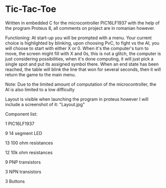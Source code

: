 # Tic-Tac-Toe

Written in embedded C for the microcontroller PIC16LF1937 with the help of the program Proteus 8, all comments on project are in romanian however.

Functioning: At start-up you will be prompted with a menu. Your current choice is highlighted by blinking, upon choosing PvC, to fight vs the AI, you will choose to start with either X or 0. When it's the computer's turn to move, the screen might fill with X and 0s, this is not a glitch, the computer is just considering possibilities, when it's done computing, it will just pick a single spot and put its assigned symbol there. When an end state has been reached, the table will blink the line that won for several seconds, then it will return the game to the main menu.

Note: Due to the limited amount of computation of the microcontroller, the AI is also limited to a low difficulty

Layout is visible when launching the program in proteus however I will include a screenshot of it: "Layout.jpg"

Component list:

1   PIC16LF1937

9   14 segment LED

13  100 ohm resistances

12  10k ohm resistances

9   PNP transistors

3   NPN transistors

3   Buttons
